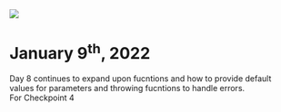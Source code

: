 <img src="https://memegenerator.net/img/instances/81995003/dude-seriously-what-the-function.jpg"/>
     
# January 9<sup>th</sup>, 2022
Day 8 continues to expand upon fucntions and how to provide default values for parameters and throwing fucntions to handle errors.<br>
For Checkpoint 4 
